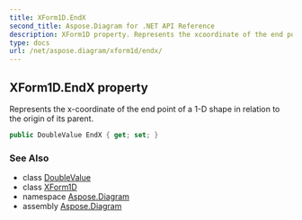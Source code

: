 ```yaml
---
title: XForm1D.EndX
second_title: Aspose.Diagram for .NET API Reference
description: XForm1D property. Represents the xcoordinate of the end point of a 1D shape in relation to the origin of its parent
type: docs
url: /net/aspose.diagram/xform1d/endx/
---
```

## XForm1D.EndX property

Represents the x-coordinate of the end point of a 1-D shape in relation to the origin of its parent.

```csharp
public DoubleValue EndX { get; set; }
```

### See Also

* class [DoubleValue](../../doublevalue/)
* class [XForm1D](../)
* namespace [Aspose.Diagram](../../xform1d/)
* assembly [Aspose.Diagram](../../../)


